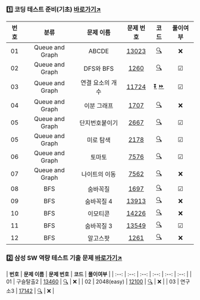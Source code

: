 ### 1️⃣ 코딩 테스트 준비(기초) [바로가기↗](https://code.plus/course/51)
| **번호** | **분류** | **문제 이름** | **문제 번호** | **코드** | **풀이여부** |
| :--: | :--: | :--: | :--: | :--: | :--: |
| 01 | Queue and Graph | ABCDE | [13023](https://www.acmicpc.net/problem/13023) | [🔍](./Prepare/Queue_Graph/13023.py) | ❌ |
| 02 | Queue and Graph | DFS와 BFS | [1260](https://www.acmicpc.net/problem/1260) | [🔍](./Prepare/Queue_Graph/1260.py) | ☑ |
| 03 | Queue and Graph | 연결 요소의 개수 | [11724](https://www.acmicpc.net/problem/11724) | [⏬](./Prepare/Queue_Graph/11724_dfs.py) [⏩](./Prepare/Queue_Graph/11724_bfs.py)| ☑ |
| 04 | Queue and Graph | 이분 그래프 | [1707](https://www.acmicpc.net/problem/1707) | [🔍](./Prepare/Queue_Graph/1707.py) | ❌ |
| 05 | Queue and Graph | 단지번호붙이기 | [2667](https://www.acmicpc.net/problem/2667) | [🔍](./Prepare/Queue_Graph/2667.py) | ☑ |
| 05 | Queue and Graph | 미로 탐색 | [2178](https://www.acmicpc.net/problem/2178) | [🔍](./Prepare/Queue_Graph/2178.py) | ☑ |
| 06 | Queue and Graph | 토마토 | [7576](https://www.acmicpc.net/problem/7576) | [🔍](./Prepare/Queue_Graph/7576.py) | ☑ |
| 07 | Queue and Graph | 나이트의 이동 | [7562](https://www.acmicpc.net/problem/7562) | [🔍](./Prepare/Queue_Graph/7562.py) | ❌ |
| 08 | BFS | 숨바꼭질 | [1697](https://www.acmicpc.net/problem/1697) | [🔍](./Prepare/BFS/1697.py) | ☑ |
| 09 | BFS | 숨바꼭질 4 | [13913](https://www.acmicpc.net/problem/13913) | [🔍](./Prepare/BFS/13913.py) | ❌ |
| 10 | BFS | 이모티콘 | [14226](https://www.acmicpc.net/problem/14226) | [🔍](./Prepare/BFS/14226.py) | ❌ |
| 11 | BFS | 숨바꼭질 3 | [13549](https://www.acmicpc.net/problem/13549) | [🔍](./Prepare/BFS/13549.py) | ☑ |
| 12 | BFS | 알고스팟 | [1261](https://www.acmicpc.net/problem/1261) | [🔍](./Prepare/BFS/1261.py) | ❌ |

### 2️⃣ 삼성 SW 역량 테스트 기출 문제 [바로가기↗](https://www.acmicpc.net/workbook/view/1152)
| **번호** | **문제 이름** | **문제 번호** | **코드** | **풀이여부** |
| :--: | :--: | :--: | :--: | :--: | :--: |
| 01 | 구슬탈출2 | [13460](https://www.acmicpc.net/problem/13023) | [🔍](./Samsung/13460.py) | ❌ |
| 02 | 2048(easy) | [12100](https://www.acmicpc.net/problem/12100) | [🔍](./Samsung/12100.py) | ❌ |
| 03 | 연구소3 | [17142](https://www.acmicpc.net/problem/17242) | [🔍](./Samsung/17142.py) | ❌ |